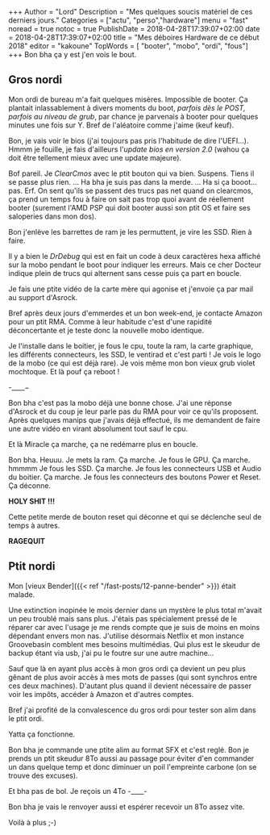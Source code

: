 +++
Author = "Lord"
Description = "Mes quelques soucis matériel de ces derniers jours."
Categories = ["actu", "perso","hardware"]
menu = "fast"
noread = true
notoc = true
PublishDate = 2018-04-28T17:39:07+02:00
date = 2018-04-28T17:39:07+02:00
title = "Mes déboires Hardware de ce début 2018"
editor = "kakoune"
TopWords = [  "booter", "mobo", "ordi", "fous"]
+++
Bon bha ça y est j'en vois le bout.

## Gros nordi

Mon ordi de bureau m'a fait quelques misères.
Impossible de booter.
Ça plantait inlassablement à divers moments du boot, *parfois dès le POST, parfois au niveau de grub*, par chance je parvenais à booter pour quelques minutes une fois sur Y.
Bref de l'aléatoire comme j'aime (keuf keuf).

Bon, je vais voir le bios (j'ai toujours pas pris l'habitude de dire l'UEFI…).
Hmmm je fouille, je fais d'ailleurs l'*update bios en version 2.0* (wahou ça doit être tellement mieux avec une update majeure).

Bof pareil.
Je *ClearCmos* avec le ptit bouton qui va bien.
Suspens.
Tiens il se passe plus rien.
…
Ha bha je suis pas dans la merde.
…
Ha si ça booot… pas.
Erf.
On sent qu'ils se passent des trucs pas net quand on clearcmos, ça prend un temps fou à faire on sait pas trop quoi avant de réellement booter (surement l'AMD PSP qui doit booter aussi son ptit OS et faire ses saloperies dans mon dos).

Bon j'enlève les barrettes de ram je les permuttent, je vire les SSD.
Rien à faire.

Il y a bien le *DrDebug* qui est en fait un code à deux caractères hexa affiché sur la mobo pendant le boot pour indiquer les erreurs.
Mais ce cher Docteur indique plein de trucs qui alternent sans cesse puis ça part en boucle.

Je fais une ptite vidéo de la carte mère qui agonise et j'envoie ça par mail au support d'Asrock.

Bref après deux jours d'emmerdes et un bon week-end, je contacte Amazon pour un ptit RMA.
Comme à leur habitude c'est d'une rapidité déconcertante et je teste donc la nouvelle mobo identique.

Je l'installe dans le boitier, je fous le cpu, toute la ram, la carte graphique, les différents connecteurs, les SSD, le ventirad et c'est parti !
Je vois le logo de la mobo (ce qui est déjà rare).
Je vois même mon bon vieux grub violet mochtoque.
Et là pouf ça reboot !

-____−

Bon bha c'est pas la mobo déjà une bonne chose.
J'ai une réponse d'Asrock et du coup je leur parle pas du RMA pour voir ce qu'ils proposent.
Après quelques manips que j'avais déjà effectué, ils me demandent de faire une autre vidéo en virant absolument tout sauf le cpu.

Et là Miracle ça marche, ça ne redémarre plus en boucle.

Bon bha.
Heuuu.
Je mets la ram.
Ça marche.
Je fous le GPU.
Ça marche.
hmmmm
Je fous les SSD.
Ça marche.
Je fous les connecteurs USB et Audio du boitier.
Ça marche.
Je fous les connecteurs des boutons Power et Reset.
Ça déconne.

**HOLY SHIT !!!**

Cette petite merde de bouton reset qui déconne et qui se déclenche seul de temps à autres.

**RAGEQUIT**

## Ptit nordi

Mon [vieux Bender]({{< ref "/fast-posts/12-panne-bender" >}}) était malade.

Une extinction inopinée le mois dernier dans un mystère le plus total m'avait un peu troublé mais sans plus.
J'étais pas spécialement pressé de le réparer car avec l'usage je me rends compte que je suis de moins en moins dépendant envers mon nas.
J'utilise désormais Netflix et mon instance Groovebasin comblent mes besoins multimédias.
Qui plus est le skeudur de backup étant via usb, j'ai pu le foutre sur une autre machine…

Sauf que là en ayant plus accès à mon gros ordi ça devient un peu plus gênant de plus avoir accès à mes mots de passes (qui sont synchros entre ces deux machines).
D'autant plus quand il devient nécessaire de passer voir les impôts, accéder à Amazon et d'autres comptes.

Bref j'ai profité de la convalescence du gros ordi pour tester son alim dans le ptit ordi.

Yatta ça fonctionne.

Bon bha je commande une ptite alim au format SFX et c'est reglé.
Bon je prends un ptit skeudur 8To aussi au passage pour éviter d'en commander un dans quelque temp et donc diminuer un poil l'empreinte carbone (on se trouve des excuses).

Et bha pas de bol.
Je reçois un 4To -____-

Bon bha je vais le renvoyer aussi et espérer recevoir un 8To assez vite.

Voilà à plus ;-)

